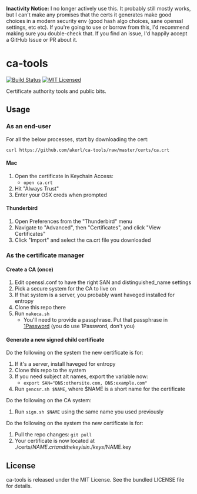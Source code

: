 **Inactivity Notice:** I no longer actively use this. It probably still mostly works, but I can't make any promises that the certs it generates make good choices in a modern security env (good hash algo choices, sane openssl settings, etc etc). If you're going to use or borrow from this, I'd recommend making sure you double-check that. If you find an issue, I'd happily accept a GitHub Issue or PR about it.

ca-tools
===========

[![Build Status](https://img.shields.io/circleci/project/akerl/ca-tools/master.svg)](https://circleci.com/gh/akerl/ca-tools)
[![MIT Licensed](http://img.shields.io/badge/license-MIT-green.svg?style=flat)](https://tldrlegal.com/license/mit-license)

Certificate authority tools and public bits.

## Usage

### As an end-user

For all the below processes, start by downloading the cert:

```
curl https://github.com/akerl/ca-tools/raw/master/certs/ca.crt
```

#### Mac

1. Open the certificate in Keychain Access:
    * `open ca.crt`
2. Hit "Always Trust"
3. Enter your OSX creds when prompted

#### Thunderbird

1. Open Preferences from the "Thunderbird" menu
2. Navigate to "Advanced", then "Certificates", and click "View Certificates"
3. Click "Import" and select the ca.crt file you downloaded

### As the certificate manager

#### Create a CA (once)

1. Edit openssl.conf to have the right SAN and distinguished_name settings
2. Pick a secure system for the CA to live on
3. If that system is a server, you probably want haveged installed for entropy
4. Clone this repo there
5. Run `makeca.sh`
    * You'll need to provide a passphrase. Put that passphrase in [1Password](https://agilebits.com/onepassword) (you do use 1Password, don't you)

#### Generate a new signed child certificate

Do the following on the system the new certificate is for:

1. If it's a server, install haveged for entropy
2. Clone this repo to the system
3. If you need subject alt names, export the variable now:
    * `export SAN="DNS:othersite.com, DNS:example.com"`
4. Run `gencsr.sh $NAME`, where $NAME is a short name for the certificate

Do the following on the CA system:

1. Run `sign.sh $NAME` using the same name you used previously

Do the following on the system the new certificate is for:

1. Pull the repo changes: `git pull`
2. Your certificate is now located at ./certs/$NAME.crt and the key is in ./keys/$NAME.key

## License

ca-tools is released under the MIT License. See the bundled LICENSE file for details.

